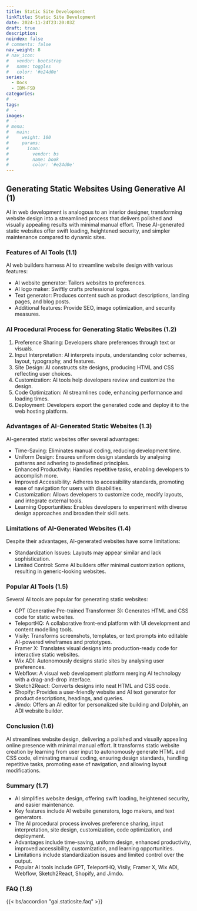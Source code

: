 ```yaml
---
title: Static Site Development
linkTitle: Static Site Development
date: 2024-11-24T23:20:03Z
draft: true
description:
noindex: false
# comments: false
nav_weight: 8
# nav_icon:
#   vendor: bootstrap
#   name: toggles
#   color: '#e24d0e'
series:
  - Docs
  - IBM-FSD
categories:
#  -
tags:
#  -
images:
#  -
# menu:
#   main:
#     weight: 100
#     params:
#       icon:
#         vendor: bs
#         name: book
#         color: '#e24d0e'
---
```


## Generating Static Websites Using Generative AI (1)

AI in web development is analogous to an interior designer, transforming website design into a streamlined process that delivers polished and visually appealing results with minimal manual effort. These AI-generated static websites offer swift loading, heightened security, and simpler maintenance compared to dynamic sites.

### Features of AI Tools (1.1)

AI web builders harness AI to streamline website design with various features:

- AI website generator: Tailors websites to preferences.
- AI logo maker: Swiftly crafts professional logos.
- Text generator: Produces content such as product descriptions, landing pages, and blog posts.
- Additional features: Provide SEO, image optimization, and security measures.

### AI Procedural Process for Generating Static Websites (1.2)

1. Preference Sharing: Developers share preferences through text or visuals.
2. Input Interpretation: AI interprets inputs, understanding color schemes, layout, typography, and features.
3. Site Design: AI constructs site designs, producing HTML and CSS reflecting user choices.
4. Customization: AI tools help developers review and customize the design.
5. Code Optimization: AI streamlines code, enhancing performance and loading times.
6. Deployment: Developers export the generated code and deploy it to the web hosting platform.

### Advantages of AI-Generated Static Websites (1.3)

AI-generated static websites offer several advantages:

- Time-Saving: Eliminates manual coding, reducing development time.
- Uniform Design: Ensures uniform design standards by analysing patterns and adhering to predefined principles.
- Enhanced Productivity: Handles repetitive tasks, enabling developers to accomplish more.
- Improved Accessibility: Adheres to accessibility standards, promoting ease of navigation for users with disabilities.
- Customization: Allows developers to customize code, modify layouts, and integrate external tools.
- Learning Opportunities: Enables developers to experiment with diverse design approaches and broaden their skill sets.

### Limitations of AI-Generated Websites (1.4)

Despite their advantages, AI-generated websites have some limitations:

- Standardization Issues: Layouts may appear similar and lack sophistication.
- Limited Control: Some AI builders offer minimal customization options, resulting in generic-looking websites.

### Popular AI Tools (1.5)

Several AI tools are popular for generating static websites:

- GPT (Generative Pre-trained Transformer 3): Generates HTML and CSS code for static websites.
- TeleportHQ: A collaborative front-end platform with UI development and content modelling tools.
- Visily: Transforms screenshots, templates, or text prompts into editable AI-powered wireframes and prototypes.
- Framer X: Translates visual designs into production-ready code for interactive static websites.
- Wix ADI: Autonomously designs static sites by analysing user preferences.
- Webflow: A visual web development platform merging AI technology with a drag-and-drop interface.
- Sketch2React: Converts designs into neat HTML and CSS code.
- Shopify: Provides a user-friendly website and AI text generator for product descriptions, headings, and queries.
- Jimdo: Offers an AI editor for personalized site building and Dolphin, an ADI website builder.

### Conclusion (1.6)

AI streamlines website design, delivering a polished and visually appealing online presence with minimal manual effort. It transforms static website creation by learning from user input to autonomously generate HTML and CSS code, eliminating manual coding, ensuring design standards, handling repetitive tasks, promoting ease of navigation, and allowing layout modifications.

### Summary (1.7)

- AI simplifies website design, offering swift loading, heightened security, and easier maintenance.
- Key features include AI website generators, logo makers, and text generators.
- The AI procedural process involves preference sharing, input interpretation, site design, customization, code optimization, and deployment.
- Advantages include time-saving, uniform design, enhanced productivity, improved accessibility, customization, and learning opportunities.
- Limitations include standardization issues and limited control over the output.
- Popular AI tools include GPT, TeleportHQ, Visily, Framer X, Wix ADI, Webflow, Sketch2React, Shopify, and Jimdo.

### FAQ (1.8)

{{< bs/accordion "gai.staticsite.faq" >}}
